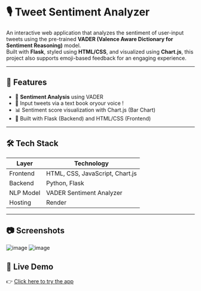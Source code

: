 # 🎙️ Tweet Sentiment Analyzer

An interactive web application that analyzes the sentiment of user-input tweets using the pre-trained **VADER (Valence Aware Dictionary for Sentiment Reasoning)** model.  
Built with **Flask**, styled using **HTML/CSS**, and visualized using **Chart.js**, this project also supports emoji-based feedback for an engaging experience.

---

## 🧠 Features

- 🧪 **Sentiment Analysis** using VADER 
- 🎤 Input tweets via a text book oryour voice !
- 📊 Sentiment score visualization with Chart.js (Bar Chart)
- 🧱 Built with Flask (Backend) and HTML/CSS (Frontend)

---

## 🛠 Tech Stack

| Layer     | Technology                        |
|-----------|-----------------------------------|
| Frontend  | HTML, CSS, JavaScript, Chart.js   |
| Backend   | Python, Flask                     |
| NLP Model | VADER Sentiment Analyzer          |
| Hosting   | Render                   |

---

## 📷 Screenshots

![image](https://github.com/user-attachments/assets/431445ae-7ff1-44dd-ab96-36ecf463cbb1)
![image](https://github.com/user-attachments/assets/fbb468ee-6563-4642-9c4e-d81b430f517a)

## 🚀 Live Demo

👉 [Click here to try the app](https://tweet-sentiment-analyzer-sjrt.onrender.com)

